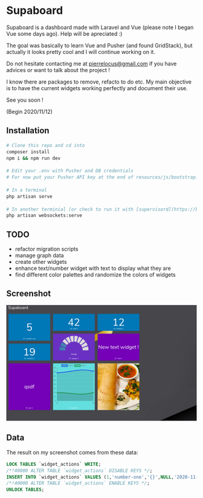 # Supaboard

Supaboard is a dashboard made with Laravel and Vue (please note I began Vue some days ago).
Help will be apreciated :)

The goal was basically to learn Vue and Pusher (and found GridStack), but actually it looks pretty cool and I will continue working on it.

Do not hesitate contacting me at pierrelocus@gmail.com if you have advices or want to talk about the project !

I know there are packages to remove, refacto to do etc. My main objective is to have the current widgets working perfectly and document their use.

See you soon !

(Begin 2020/11/12)

## Installation

```bash
# Clone this repo and cd into
composer install
npm i && npm run dev

# Edit your .env with Pusher and DB credentials
# For now put your Pusher API key at the end of resources/js/bootstrap.js (will be replaced later with process env)

# In a terminal
php artisan serve

# In another terminial (or check to run it with [supervisord](https://beyondco.de/docs/laravel-websockets/basic-usage/starting))
php artisan websockets:serve
```

## TODO

+ refactor migration scripts
+ manage graph data
+ create other widgets
+ enhance text/number widget with text to display what they are
+ find different color palettes and randomize the colors of widgets

## Screenshot

![alt text](https://raw.githubusercontent.com/pierrelocus/supaboard/main/supaboard.png "Screenshot")

## Data

The result on my screenshot comes from these data:

```sql
LOCK TABLES `widget_actions` WRITE;
/*!40000 ALTER TABLE `widget_actions` DISABLE KEYS */;
INSERT INTO `widget_actions` VALUES (1,'number-one','{}',NULL,'2020-11-14 09:50:07',0,0,2,3,0,'5','number'),(2,'gauge-1','{\"max\": 100, \"value\": 20, \"min\": 0, \"step\": 10, \"start_angle\": -90, \"end_angle\": 90, \"scale_interval\": 15}',NULL,'2020-11-14 12:39:24',2,2,2,3,0,'Gauge','gauge'),(3,'text-1','',NULL,'2020-11-14 10:13:20',4,2,2,3,0,'New text widget !','text'),(5,'graph-1','{\"0\": 0, \"1\": 5, \"2\": 4, \"3\": 8, \"4\": 5}',NULL,'2020-11-14 13:01:48',2,5,2,5,0,'graph','graph'),(6,'gsi-1','{}','2020-11-14 09:03:57','2020-11-14 13:01:50',0,5,2,5,0,'qsdf','text'),(8,'testing-1','{}','2020-11-14 09:10:06','2020-11-14 10:13:11',4,0,2,2,0,'12','number'),(9,'testing-2','{}','2020-11-14 09:11:54','2020-11-14 09:50:11',0,3,2,2,0,'19','number'),(10,'test-3',NULL,'2020-11-14 09:24:24','2020-11-14 12:11:35',2,0,2,2,0,'42','number'),(12,'food-1',NULL,'2020-11-14 10:00:37','2020-11-14 13:01:38',4,5,2,5,0,NULL,'food');
/*!40000 ALTER TABLE `widget_actions` ENABLE KEYS */;
UNLOCK TABLES;
```
